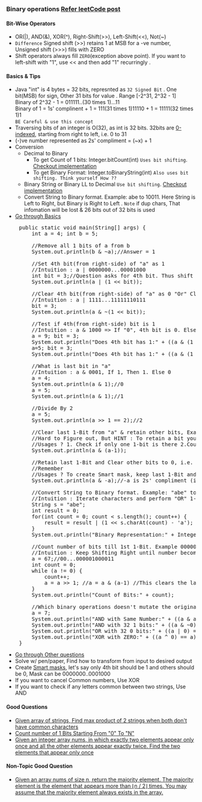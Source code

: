 ### Binary operations [Refer leetCode post](https://leetcode.com/problems/sum-of-two-integers/discuss/84278/A-summary%3A-how-to-use-bit-manipulation-to-solve-problems-easily-and-efficiently)

#### Bit-Wise Operators
- OR(|), AND(&), XOR(^), Right-Shift(>>), Left-Shift(<<), Not(~)
- `Difference` Signed shift (>>) retains 1 at MSB for a -ve number, Unsigned shift (>>>) fills with ZERO
- Shift operators always fill `ZERO`(exception above point). If you want to left-shift with "1", use << and then add "1" recurringly .

#### Basics & Tips
- Java "int" is 4 bytes = 32 bits, represnted as `32 Signed Bit` . One bit(MSB) for sign, Other 31 bits for value . Range [-2^31, 2^32 - 1] <br/>
Binary of 2^32 - 1 = 011111..(30 times 1)...11 <br/>
Binary of 1 = 1s' complinent + 1 = 111(31 times 1)11110 + 1 = 11111(32 times 1)1 <br/>
`BE Careful & use this concept`
- Traversing bits of an integer is O(32), as  int is 32 bits. 32bits are <u>0-indexed</u>, starting from right to left, i.e. 0 to 31
- (-)ve number represented as 2s' compliment = (~x) + 1
- Conversion
  - Decimal to Binary
      - To get Count of 1 bits: Integer.bitCount(int) `Uses bit shifting`. [Checkout implementation](./Leetcode/src/main/java/year2k21/common/pattern/binaryoperation/Count1Bits.java)
      - To get Binary Format: Integer.toBinaryString(int) `Also uses bit shifting. Think yourself How ??`
  - Binary String or Binary LL to Decimal `Use bit shifting`. [Checkout implementation](./Leetcode/src/main/java/year2k21/common/pattern/binaryoperation/BinaryStringToDecimal.java)
  - Convert String to Binary format. Example: abe to 10011. Here String is Left to Right, but Binary is Right to Left . `Note` if dup chars, That infomation will be lost & 26 bits out of 32 bits is used
- [Go through Basics](./Leetcode/src/main/java/year2k21/common/pattern/binaryoperation/BinaryBasics.java)
<pre>
    public static void main(String[] args) {
        int a = 4; int b = 5;

        //Remove all 1 bits of a from b
        System.out.println(b & ~a);//Answer = 1

        //Set 4th bit(from right-side) of "a" as 1
        //Intuition : a | 0000000...00001000
        int bit = 3;//Question asks for 4th bit. Thus shift "1" only 3 times, so 1 becomes 1000(Notice,1 in 4th position) in binary
        System.out.println(a | (1 << bit));

        //Clear 4th bit(from right-side) of "a" as 0 "Or" Clear 4th bit of "a"
        //Intuition : a | 1111...11111110111
        bit = 3;
        System.out.println(a & ~(1 << bit));

        //Test if 4th(from right-side) bit is 1
        //Intuition : a & 1000 => If "0", 4th bit is 0. Else 1
        a = 9; bit = 3;
        System.out.println("Does 4th bit has 1:" + ((a & (1 << bit)) != 0 ? "true" : "false")); //True
        a=5; bit = 3;
        System.out.println("Does 4th bit has 1:" + ((a & (1 << bit)) != 0 ? "true" : "false")); //False

        //What is last bit in "a"
        //Intuition : a & 0001, If 1, Then 1. Else 0
        a = 4;
        System.out.println(a & 1);//0
        a = 5;
        System.out.println(a & 1);//1

        //Divide By 2
        a = 5;
        System.out.println(a >> 1 == 2);//2

        //Clear last 1-Bit from "a" & retain other bits, Example : a = 10011000, output = 10010000
        //Hard to Figure out, But HINT : To retain a bit you can do "&" operation on same bit or do "&" operation with 1. So, solution can be "either" 10011000 & 11110111 "or" 10011000 & 10010111 (Notice, 10010111 = 10011000 - 1)
        //Usages ? 1. Check if only one 1-bit is there 2.Counting # 1-Bits
        System.out.println(a & (a-1));

        //Retain last 1-Bit and Clear other bits to 0, i.e. Ulta of above
        //Remember
        //Usages ? To create Smart mask, keep last 1-Bit and others to 0. Refer SingleNumberIII260
        System.out.println(a & -a);//-a is 2s' compliment (i.e. 1's comliment + 1)

        //Convert String to Binary format. Example: "abe" to "10011".Here String is Left to Right, but Binary is Right to Left
        //Intuition : Iterate characters and perform "OR" 1-Left-shifted. Remember the binary format is reversed
        String s = "abe";
        int result = 0;
        for(int count = 0; count < s.length(); count++) {
            result = result | (1 << s.charAt(count) - 'a');
        }
        System.out.println("Binary Representation:" + Integer.toBinaryString(result));

        //Count number of bits till 1st 1-Bit. Example 00000100011, count = 6
        //Intuition : Keep Shifting Right until number becomes "0"  
        a = 67;//00...000001000011
        int count = 0;
        while (a != 0) {
            count++;
            a = a >> 1; //a = a & (a-1) //This clears the last "1" bit & Retains the other bits
        }
        System.out.println("Count of Bits:" + count);

        //Which binary operations doesn't mutate the original number
        a = 7;
        System.out.println("AND with Same Number:" + ((a & a) == a));
        System.out.println("AND with 32 1 bits:" + ((a & ~0) == a));
        System.out.println("OR with 32 0 bits:" + ((a | 0) == a));
        System.out.println("XOR with ZERO:" + ((a ^ 0) == a));
    }
</pre>
- [Go through Other questions](./Leetcode/src/main/java/year2k21/common/pattern/binaryoperation)
- Solve w/ pen/paper, Find how to transform from input to desired output
- Create <u>Smart masks</u>, let's say only 4th bit should be 1 and others should be 0, Mask can be 0000000..0001000
- If you want to cancel Common numbers, Use XOR 
- If you want to check if any letters common between two strings, Use AND

#### Good Questions
- [Given array of strings, Find max product of 2 strings when both don't have common characters](./Leetcode/src/main/java/year2k21/common/pattern/binaryoperation/MaximumProductOfWordLengths318.java)
- [Count number of 1 Bits Starting From "0" To "N"](./Leetcode/src/main/java/year2k21/common/pattern/binaryoperation/Count1BitsFrom0ToN338.java)
- [Given an integer array nums, in which exactly two elements appear only once and all the other elements appear exactly twice. Find the two elements that appear only once](./Leetcode/src/main/java/year2k21/common/pattern/binaryoperation/SingleNumberIII260.java)

#### Non-Topic Good Question
- [Given an array nums of size n, return the majority element. The majority element is the element that appears more than ⌊n / 2⌋ times. You may assume that the majority element always exists in the array.](./Leetcode/src/main/java/year2k21/common/pattern/binaryoperation/MajorityElementBoyceMooreVoting.java)
